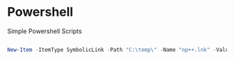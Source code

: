 # Powershell
Simple Powershell Scripts


```powershell

New-Item -ItemType SymbolicLink -Path "C:\temp\" -Name "np++.lnk" -Value "C:\Program Files\Notepad++\notepad++.exe"

```